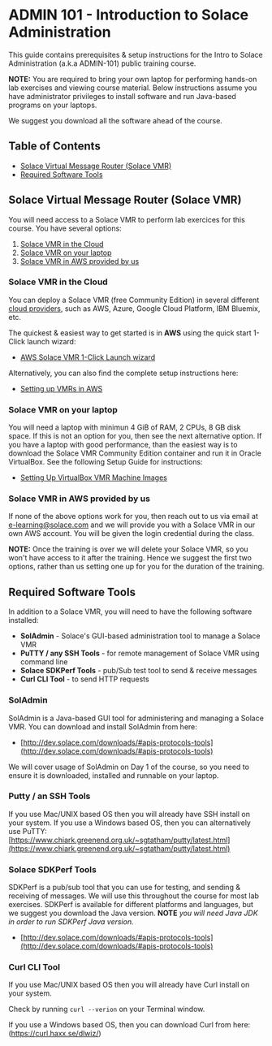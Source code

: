 # ADMIN 101 - Introduction to Solace Administration

This guide contains prerequisites &amp; setup instructions for the Intro to Solace Administration (a.k.a ADMIN-101) public training course.

**NOTE:** You are required to bring your own laptop for performing hands-on lab exercises and viewing course material. Below instructions assume you have administrator privileges to install software and run Java-based programs on your laptops.

We suggest you download all the software ahead of the course.

## Table of Contents

* [Solace Virtual Message Router (Solace VMR)](#Solace-Virtual-Message-Router)
* [Required Software Tools](#Required-Software-Tools)

## <a name="Solace-Virtual-Message-Router"></a>Solace Virtual Message Router (Solace VMR)

You will need access to a Solace VMR to perform lab exercices for this course. You have several options:

1. [Solace VMR in the Cloud](#Solace-VMR-in-the-Cloud)
2. [Solace VMR on your laptop](#Solace-VMR-on-your-laptop)
3. [Solace VMR in AWS provided by us](#Solace-VMR-in-AWS-provided-by-us)

### <a name="Solace-VMR-in-the-Cloud"></a>Solace VMR in the Cloud

You can deploy a Solace VMR (free Community Edition) in several different [cloud providers](http://dev.solace.com/get-started/start-up-solace-messaging/), such as AWS, Azure, Google Cloud Platform, IBM Bluemix, etc.  

The quickest & easiest way to get started is in **AWS** using the quick start 1-Click launch wizard:

* [AWS Solace VMR 1-Click Launch wizard](https://aws.amazon.com/marketplace/pp/B077GRGL8Q)

Alternatively, you can also find the complete setup instructions here:

* [Setting up VMRs in AWS](https://docs.solace.com/Solace-VMR-Set-Up/Starting-VMRs-for-the-First-Time/Setting-Up-VMRs-in-AWS.htm)

### <a name="Solace-VMR-on-your-laptop"></a>Solace VMR on your laptop

You will need a laptop with minimun 4 GiB of RAM, 2 CPUs, 8 GB disk space. If this is not an option for you, then see the next alternative option. If you have a laptop with good performance, than the easiest way is to download the Solace VMR Community Edition container and run it in Oracle VirtualBox. See the following Setup Guide for instructions:

* [Setting Up VirtualBox VMR Machine Images](http://dev.solace.com/get-started/start-up-solace-messaging/)

### <a name="Solace-VMR-in-AWS-provided-by-us"></a>Solace VMR in AWS provided by us

If none of the above options work for you, then reach out to us via email at [e-learning@solace.com](mailto:e-learning@solace.com) and we will provide you with a Solace VMR in our own AWS account. You will be given the login credential during the class.

**NOTE:** Once the training is over we will delete your Solace VMR, so you won't have access to it after the training. Hence we suggest the first two options, rather than us setting one up for you for the duration of the training.

## <a name="Required-Software-Tools"></a>Required Software Tools

In addition to a Solace VMR, you will need to have the following software installed:

* **SolAdmin** - Solace's GUI-based administration tool to manage a Solace VMR
* **PuTTY / any SSH Tools** - for remote management of Solace VMR using command line
* **Solace SDKPerf Tools** - pub/Sub test tool to send & receive messages
* **Curl CLI Tool** - to send HTTP requests

### SolAdmin

SolAdmin is a Java-based GUI tool for administering and managing a Solace VMR. You can download and install SolAdmin from here:

* [http://dev.solace.com/downloads/#apis-protocols-tools](http://dev.solace.com/downloads/#apis-protocols-tools)

We will cover usage of SolAdmin on Day 1 of the course, so you need to ensure it is downloaded, installed and runnable on your laptop.

### Putty / an SSH Tools

If you use Mac/UNIX based OS then you will already have SSH install on your system. If you use a Windows based OS, then you can alternatively use PuTTY: [https://www.chiark.greenend.org.uk/~sgtatham/putty/latest.html](https://www.chiark.greenend.org.uk/~sgtatham/putty/latest.html)

### Solace SDKPerf Tools

SDKPerf is a pub/sub tool that you can use for testing, and sending & receiving of messages. We will use this throughout the course for most lab exercises. SDKPerf is available for different platforms and languages, but we suggest you download the Java version. **NOTE** *you will need Java JDK in order to run SDKPerf Java version.*

* [http://dev.solace.com/downloads/#apis-protocols-tools](http://dev.solace.com/downloads/#apis-protocols-tools)

### Curl CLI Tool

If you use Mac/UNIX based OS then you will already have Curl install on your system. 

Check by running `curl --verion` on your Terminal window. 

If you use a Windows based OS, then you can download Curl from here: (https://curl.haxx.se/dlwiz/)




